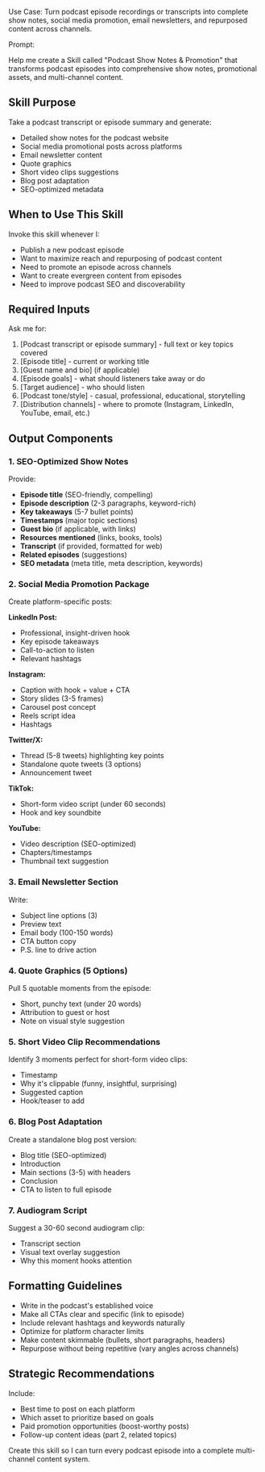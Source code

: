 Use Case: Turn podcast episode recordings or transcripts into complete show notes, social media promotion, email newsletters, and repurposed content across channels.

Prompt:

Help me create a Skill called "Podcast Show Notes & Promotion" that transforms podcast episodes into comprehensive show notes, promotional assets, and multi-channel content.

## Skill Purpose
Take a podcast transcript or episode summary and generate:
- Detailed show notes for the podcast website
- Social media promotional posts across platforms
- Email newsletter content
- Quote graphics
- Short video clips suggestions
- Blog post adaptation
- SEO-optimized metadata

## When to Use This Skill
Invoke this skill whenever I:
- Publish a new podcast episode
- Want to maximize reach and repurposing of podcast content
- Need to promote an episode across channels
- Want to create evergreen content from episodes
- Need to improve podcast SEO and discoverability

## Required Inputs
Ask me for:
1. [Podcast transcript or episode summary] - full text or key topics covered
2. [Episode title] - current or working title
3. [Guest name and bio] (if applicable)
4. [Episode goals] - what should listeners take away or do
5. [Target audience] - who should listen
6. [Podcast tone/style] - casual, professional, educational, storytelling
7. [Distribution channels] - where to promote (Instagram, LinkedIn, YouTube, email, etc.)

## Output Components

### 1. SEO-Optimized Show Notes
Provide:
- **Episode title** (SEO-friendly, compelling)
- **Episode description** (2-3 paragraphs, keyword-rich)
- **Key takeaways** (5-7 bullet points)
- **Timestamps** (major topic sections)
- **Guest bio** (if applicable, with links)
- **Resources mentioned** (links, books, tools)
- **Transcript** (if provided, formatted for web)
- **Related episodes** (suggestions)
- **SEO metadata** (meta title, meta description, keywords)

### 2. Social Media Promotion Package
Create platform-specific posts:

**LinkedIn Post:**
- Professional, insight-driven hook
- Key episode takeaways
- Call-to-action to listen
- Relevant hashtags

**Instagram:**
- Caption with hook + value + CTA
- Story slides (3-5 frames)
- Carousel post concept
- Reels script idea
- Hashtags

**Twitter/X:**
- Thread (5-8 tweets) highlighting key points
- Standalone quote tweets (3 options)
- Announcement tweet

**TikTok:**
- Short-form video script (under 60 seconds)
- Hook and key soundbite

**YouTube:**
- Video description (SEO-optimized)
- Chapters/timestamps
- Thumbnail text suggestion

### 3. Email Newsletter Section
Write:
- Subject line options (3)
- Preview text
- Email body (100-150 words)
- CTA button copy
- P.S. line to drive action

### 4. Quote Graphics (5 Options)
Pull 5 quotable moments from the episode:
- Short, punchy text (under 20 words)
- Attribution to guest or host
- Note on visual style suggestion

### 5. Short Video Clip Recommendations
Identify 3 moments perfect for short-form video clips:
- Timestamp
- Why it's clippable (funny, insightful, surprising)
- Suggested caption
- Hook/teaser to add

### 6. Blog Post Adaptation
Create a standalone blog post version:
- Blog title (SEO-optimized)
- Introduction
- Main sections (3-5) with headers
- Conclusion
- CTA to listen to full episode

### 7. Audiogram Script
Suggest a 30-60 second audiogram clip:
- Transcript section
- Visual text overlay suggestion
- Why this moment hooks attention

## Formatting Guidelines
- Write in the podcast's established voice
- Make all CTAs clear and specific (link to episode)
- Include relevant hashtags and keywords naturally
- Optimize for platform character limits
- Make content skimmable (bullets, short paragraphs, headers)
- Repurpose without being repetitive (vary angles across channels)

## Strategic Recommendations
Include:
- Best time to post on each platform
- Which asset to prioritize based on goals
- Paid promotion opportunities (boost-worthy posts)
- Follow-up content ideas (part 2, related topics)

Create this skill so I can turn every podcast episode into a complete multi-channel content system.